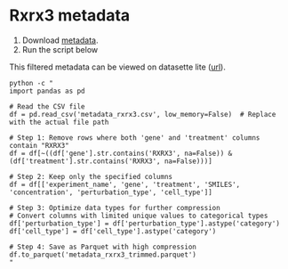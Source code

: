 # Rxrx3 metadata

1. Download [metadata](https://s3.wasabisys.com/rxrx3-blinded/metadata.zip?AWSAccessKeyId=K4U6TQIYNAQX7Y34W6CS&Signature=N9kR2cz8J%2FJv8BEwqi7gtF8uPmg%3D&Expires=1730385862&u=f462c00159cf940908a0f565731b4ad8).
2. Run the script below

This filtered metadata can be viewed on datasette lite ([url](https://lite.datasette.io/?parquet=https%3A%2F%2Fraw.githubusercontent.com%2Fshntnu%2Frxrx3%2Frefs%2Fheads%2Fmain%2Fmetadata_rxrx3_trimmed.parquet)).

```
python -c "
import pandas as pd

# Read the CSV file
df = pd.read_csv('metadata_rxrx3.csv', low_memory=False)  # Replace with the actual file path

# Step 1: Remove rows where both 'gene' and 'treatment' columns contain "RXRX3"
df = df[~((df['gene'].str.contains('RXRX3', na=False)) & (df['treatment'].str.contains('RXRX3', na=False)))]

# Step 2: Keep only the specified columns
df = df[['experiment_name', 'gene', 'treatment', 'SMILES', 'concentration', 'perturbation_type', 'cell_type']]

# Step 3: Optimize data types for further compression
# Convert columns with limited unique values to categorical types
df['perturbation_type'] = df['perturbation_type'].astype('category')
df['cell_type'] = df['cell_type'].astype('category')

# Step 4: Save as Parquet with high compression
df.to_parquet('metadata_rxrx3_trimmed.parquet')
"
```
